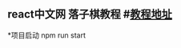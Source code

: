 ## react中文网 落子棋教程 #[教程地址](https://discountry.github.io/react/tutorial/tutorial.html)

*项目启动 npm run start